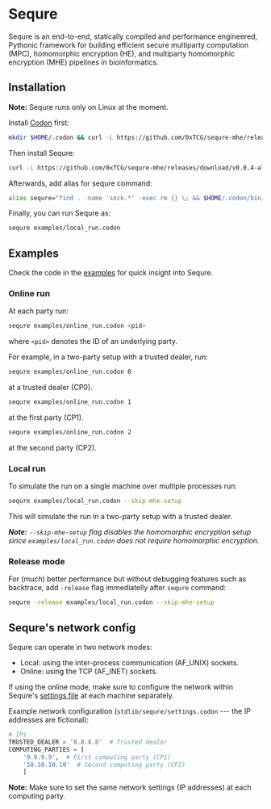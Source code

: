 # Sequre

Sequre is an end-to-end, statically compiled and performance engineered, Pythonic framework for building efficient secure multiparty computation (MPC), homomorphic encryption (HE), and multiparty homomorphic encryption (MHE) pipelines in bioinformatics.

## Installation

**Note:** Sequre runs only on Linux at the moment.

Install [Codon](https://github.com/exaloop/codon) first:
```bash
mkdir $HOME/.codon && curl -L https://github.com/0xTCG/sequre-mhe/releases/download/v0.0.2-alpha/codon-$(uname -s | awk '{print tolower($0)}')-$(uname -m).tar.gz | tar zxvf - -C $HOME/.codon --strip-components=1
```

Then install Sequre:
```bash
curl -L https://github.com/0xTCG/sequre-mhe/releases/download/v0.0.4-alpha/sequre-$(uname -s | awk '{print tolower($0)}')-$(uname -m).tar.gz | tar zxvf - -C $HOME/.codon/lib/codon/plugins
```

Afterwards, add alias for sequre command:
```bash
alias sequre="find . -name 'sock.*' -exec rm {} \; && $HOME/.codon/bin/codon run -plugin sequre -plugin seq"
```

Finally, you can run Sequre as:
```bash
sequre examples/local_run.codon
```

## Examples

Check the code in the [examples](examples/) for quick insight into Sequre.

### Online run

At each party run:
```bash
sequre examples/online_run.codon <pid>
```
where `<pid>` denotes the ID of an underlying party.

For example, in a two-party setup with a trusted dealer, run:
```bash
sequre examples/online_run.codon 0
```
at a trusted dealer (CP0).

```bash
sequre examples/online_run.codon 1
```
at the first party (CP1).

```bash
sequre examples/online_run.codon 2
```
at the second party (CP2).

### Local run

To simulate the run on a single machine over multiple processes run:

```bash
sequre examples/local_run.codon --skip-mhe-setup
```

This will simulate the run in a two-party setup with a trusted dealer.

_**Note:** `--skip-mhe-setup` flag disables the homomorphic encryption setup since `examples/local_run.codon` does not require homomorphic encryption._

### Release mode

For (much) better performance but without debugging features such as backtrace, add `-release` flag immediatelly after `sequre` command:

```bash
sequre -release examples/local_run.codon --skip-mhe-setup
```

## Sequre's network config

Sequre can operate in two network modes:
- Local: using the inter-process communication (AF_UNIX) sockets.
- Online: using the TCP (AF_INET) sockets.

If using the online mode, make sure to configure the network within Sequre's [settings file](stdlib/sequre/settings.codon) at each machine separately.

Example network configuration (`stdlib/sequre/settings.codon` --- the IP addresses are fictional):
```python
# IPs
TRUSTED_DEALER = '8.8.8.8'  # Trusted dealer
COMPUTING_PARTIES = [
    '9.9.9.9',  # First computing party (CP1)
    '10.10.10.10'  # Second computing party (CP2)
    ]
```

**Note:** Make sure to set the same network settings (IP addresses) at each computing party.
